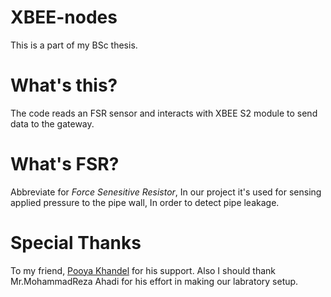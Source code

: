 # XBEE-nodes
This is a part of my BSc thesis.
# What's this?
The code reads an FSR sensor and interacts with XBEE S2 module to send data to the gateway.
# What's FSR?
Abbreviate for _Force Senesitive Resistor_, In our project it's used for sensing applied pressure to the pipe wall, In order to detect pipe leakage.
# Special Thanks
To my friend, [Pooya Khandel](https://github.com/PoOyaKhandel) for his support. Also I should thank Mr.MohammadReza Ahadi for his effort in making our labratory setup.